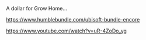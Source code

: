 A dollar for Grow Home...

https://www.humblebundle.com/ubisoft-bundle-encore

https://www.youtube.com/watch?v=uR-4ZoDo_yg
